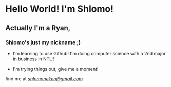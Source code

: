 # Hello World! I'm Shlomo!
## Actually I'm a Ryan,
### Shlomo's just my nickname ;)

- I'm learning to use Github! I'm doing computer science with a 2nd major in business in NTU!

- I'm trying things out, give me a moment!

find me at *shlomoneken@gmail.com*